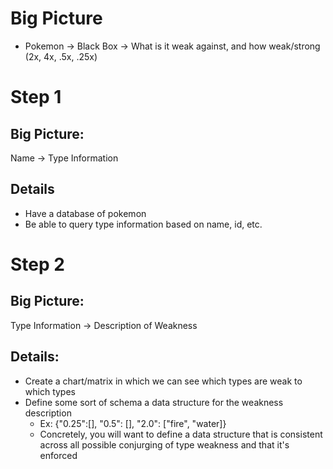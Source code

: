 # Big Picture
- Pokemon -> Black Box -> What is it weak against, and how weak/strong (2x, 4x, .5x, .25x)

# Step 1
## Big Picture:
Name -> Type Information
## Details
- Have a database of pokemon
- Be able to query type information based on name, id, etc.

# Step 2
## Big Picture:
Type Information -> Description of Weakness

## Details:
- Create a chart/matrix in which we can see which types are weak to which types
- Define some sort of schema a data structure for the weakness description
    - Ex: {"0.25":[], "0.5": [], "2.0": ["fire", "water]}
    - Concretely, you will want to define a data structure that is consistent across all possible conjurging of type weakness and that it's enforced